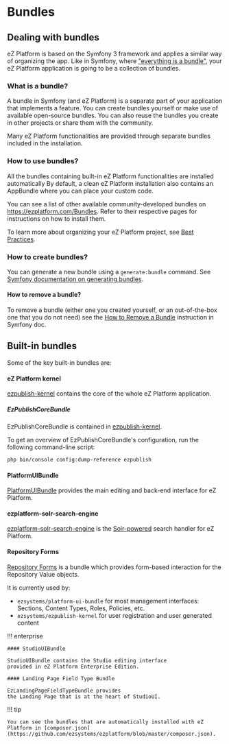 # Bundles

## Dealing with bundles

eZ Platform is based on the Symfony 3 framework and applies a similar way of organizing the app. Like in Symfony, where ["everything is a bundle"](http://symfony.com/doc/current/book/bundles.html), your eZ Platform application is going to be a collection of bundles.

### What is a bundle?

A bundle in Symfony (and eZ Platform) is a separate part of your application that implements a feature. You can create bundles yourself or make use of available open-source bundles. You can also reuse the bundles you create in other projects or share them with the community.

Many eZ Platform functionalities are provided through separate bundles included in the installation.

### How to use bundles?

All the bundles containing built-in eZ Platform functionalities are installed automatically
By default, a clean eZ Platform installation also contains an AppBundle where you can place your custom code.

You can see a list of other available community-developed bundles on <https://ezplatform.com/Bundles>.
Refer to their respective pages for instructions on how to install them.

To learn more about organizing your eZ Platform project, see [Best Practices](best_practices.md).

### How to create bundles?

You can generate a new bundle using a `generate:bundle` command. See [Symfony documentation on generating bundles](http://symfony.com/doc/current/bundles/SensioGeneratorBundle/commands/generate_bundle.html).

#### How to remove a bundle?

To remove a bundle (either one you created yourself, or an out-of-the-box one that you do not need) see the [How to Remove a Bundle](http://symfony.com/doc/current/bundles/remove.html) instruction in Symfony doc.

## Built-in bundles

Some of the key built-in bundles are:

#### eZ Platform kernel

[ezpublish-kernel](https://github.com/ezsystems/ezpublish-kernel) contains the core of the whole
eZ Platform application.

##### EzPublishCoreBundle

EzPublishCoreBundle is contained in [ezpublish-kernel](https://github.com/ezsystems/ezpublish-kernel).

To get an overview of EzPublishCoreBundle's configuration, run the following command-line script:

``` bash
php bin/console config:dump-reference ezpublish
```

#### PlatformUIBundle

[PlatformUIBundle](https://github.com/ezsystems/PlatformUIBundle) provides the main editing and back-end interface for eZ Platform.

#### ezplatform-solr-search-engine

[ezplatform-solr-search-engine](https://github.com/ezsystems/ezplatform-solr-search-engine)
is the [Solr-powered](http://lucene.apache.org/solr/) search handler for eZ Platform.

#### Repository Forms

[Repository Forms](http://github.com/ezsystems/repository-forms) is a bundle which provides form-based interaction for the Repository Value objects.

It is currently used by:

- `ezsystems/platform-ui-bundle` for most management interfaces: Sections, Content Types, Roles, Policies, etc.
- `ezsystems/ezpublish-kernel` for user registration and user generated content

!!! enterprise

    #### StudioUIBundle

    StudioUIBundle contains the Studio editing interface
    provided in eZ Platform Enterprise Edition.

    #### Landing Page Field Type Bundle

    EzLandingPageFieldTypeBundle provides
    the Landing Page that is at the heart of StudioUI.

!!! tip

    You can see the bundles that are automatically installed with eZ Platform in [composer.json](https://github.com/ezsystems/ezplatform/blob/master/composer.json).
